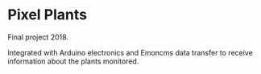 # Pixel Plants

Final project 2018. 

Integrated with Arduino electronics and Emoncms data transfer to receive information about the plants monitored.
